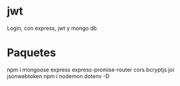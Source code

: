 # jwt
Login, con express, jwt y mongo db

#  Paquetes 
npm i mongoose express express-promise-router cors bcryptjs  joi jsonwebtoken
npm i nodemon dotenv -D
